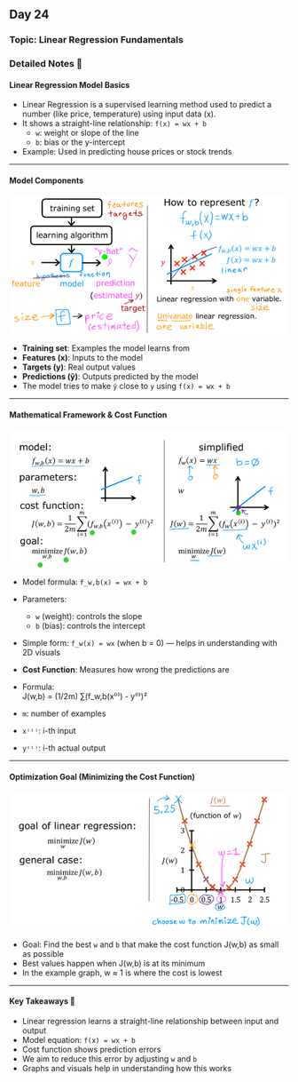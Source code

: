 ## Day 24  
### Topic: Linear Regression Fundamentals   

### Detailed Notes 📝

#### **Linear Regression Model Basics**

- Linear Regression is a supervised learning method used to predict a number (like price, temperature) using input data (x).  
- It shows a straight-line relationship: `f(x) = wx + b`  
  - `w`: weight or slope of the line  
  - `b`: bias or the y-intercept  
- Example: Used in predicting house prices or stock trends

---

#### **Model Components**

![image](images/model.png)

- **Training set**: Examples the model learns from  
- **Features (x)**: Inputs to the model  
- **Targets (y)**: Real output values  
- **Predictions (ŷ)**: Outputs predicted by the model  
- The model tries to make `ŷ` close to `y` using `f(x) = wx + b`

---

#### **Mathematical Framework & Cost Function**

![image](images/cost_function.png)

- Model formula: `f_w,b(x) = wx + b`  
- Parameters:  
  - `w` (weight): controls the slope  
  - `b` (bias): controls the intercept  
- Simple form: `f_w(x) = wx` (when b = 0) — helps in understanding with 2D visuals  
- **Cost Function**: Measures how wrong the predictions are  
- Formula:  
J(w,b) = (1/2m) ∑(f_w,b(x⁽ⁱ⁾) - y⁽ⁱ⁾)²

- `m`: number of examples  
- `x⁽ⁱ⁾`: i-th input  
- `y⁽ⁱ⁾`: i-th actual output  

---

#### **Optimization Goal (Minimizing the Cost Function)**

![image](images/minimizing_cost_fn.png)

- Goal: Find the best `w` and `b` that make the cost function J(w,b) as small as possible  
- Best values happen when J(w,b) is at its minimum  
- In the example graph, w ≈ 1 is where the cost is lowest

---

#### **Key Takeaways 🔑**  
- Linear regression learns a straight-line relationship between input and output  
- Model equation: `f(x) = wx + b`  
- Cost function shows prediction errors  
- We aim to reduce this error by adjusting `w` and `b`  
- Graphs and visuals help in understanding how this works
